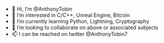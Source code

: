 - 👋 Hi, I’m @AnthonyTobin
- 👀 I’m interested in C/C++, Unreal Engine, Bitcoin
- 🌱 I’m currently learning Python, Lightning, Cryptography
- 💞️ I’m looking to collaborate on above or associated subjects
- 📫 I can be reached on twitter @AnthonyTobin7

<!---
AnthonyTobin/AnthonyTobin is a ✨ special ✨ repository because its `README.md` (this file) appears on your GitHub profile.
You can click the Preview link to take a look at your changes.
--->

